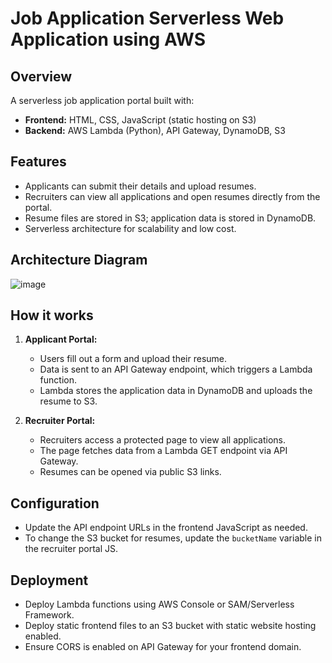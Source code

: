 # Job Application Serverless Web Application using AWS

## Overview

A serverless job application portal built with:
- **Frontend:** HTML, CSS, JavaScript (static hosting on S3)
- **Backend:** AWS Lambda (Python), API Gateway, DynamoDB, S3

## Features

- Applicants can submit their details and upload resumes.
- Recruiters can view all applications and open resumes directly from the portal.
- Resume files are stored in S3; application data is stored in DynamoDB.
- Serverless architecture for scalability and low cost.

## Architecture Diagram
![image](https://github.com/user-attachments/assets/2d2e3f78-182c-4281-bcc7-dad027eebdf6)


## How it works

1. **Applicant Portal:**  
   - Users fill out a form and upload their resume.
   - Data is sent to an API Gateway endpoint, which triggers a Lambda function.
   - Lambda stores the application data in DynamoDB and uploads the resume to S3.

2. **Recruiter Portal:**  
   - Recruiters access a protected page to view all applications.
   - The page fetches data from a Lambda GET endpoint via API Gateway.
   - Resumes can be opened via public S3 links.

## Configuration

- Update the API endpoint URLs in the frontend JavaScript as needed.
- To change the S3 bucket for resumes, update the `bucketName` variable in the recruiter portal JS.


## Deployment

- Deploy Lambda functions using AWS Console or SAM/Serverless Framework.
- Deploy static frontend files to an S3 bucket with static website hosting enabled.
- Ensure CORS is enabled on API Gateway for your frontend domain.
